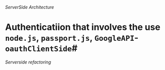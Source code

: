 *ServerSide Architecture*
# Authenticatiion that involves the use `node.js`, `passport.js`, `GoogleAPI`- `oauthClientSide`#
_Serverside refactoring_